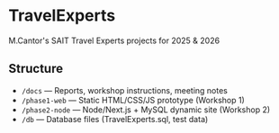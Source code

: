 # TravelExperts
M.Cantor's SAIT Travel Experts projects for 2025 & 2026

## Structure
- `/docs` — Reports, workshop instructions, meeting notes  
- `/phase1-web` — Static HTML/CSS/JS prototype (Workshop 1)  
- `/phase2-node` — Node/Next.js + MySQL dynamic site (Workshop 2)  
- `/db` — Database files (TravelExperts.sql, test data)
